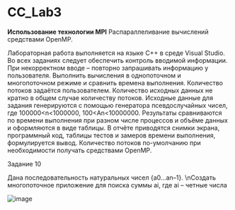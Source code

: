 # CC_Lab3
**Использование технологии MPI**
Распараллеливание вычислений средствами OpenMP.

Лабораторная работа выполняется на языке C++ в среде Visual Studio. Во всех заданиях следует обеспечить контроль вводимой информации. При некорректном вводе – повторно запрашивать информацию у пользователя. Выполнить вычисления в однопоточном и многопоточном режиме и сравнить времена выполнения. Количество потоков задаётся пользователем. Количество исходных данных не кратно в общем случае количеству потоков. Исходные данные для задания генерируются с помощью генератора псевдослучайных чисел, где 100000<n<1000000, 100<An<10000000. Результаты сравниваются по времени выполнения при разном числе процессов и объёме данных и оформляются в виде таблицы. В отчёте приводятся снимки экрана, программный код, таблицы тестов и замеров времени выполнения, формулируется вывод. Количество потоков по-умолчанию при необходимости получать средствами OpenMP.

Задание 10

Дана последовательность натуральных чисел {a0…an–1}. \nСоздать многопоточное приложение для поиска суммы ai, где ai – четные числа

![image](https://user-images.githubusercontent.com/70890402/212094960-74970b3e-54b0-480c-b7c0-97cb9e3f7e51.png)

